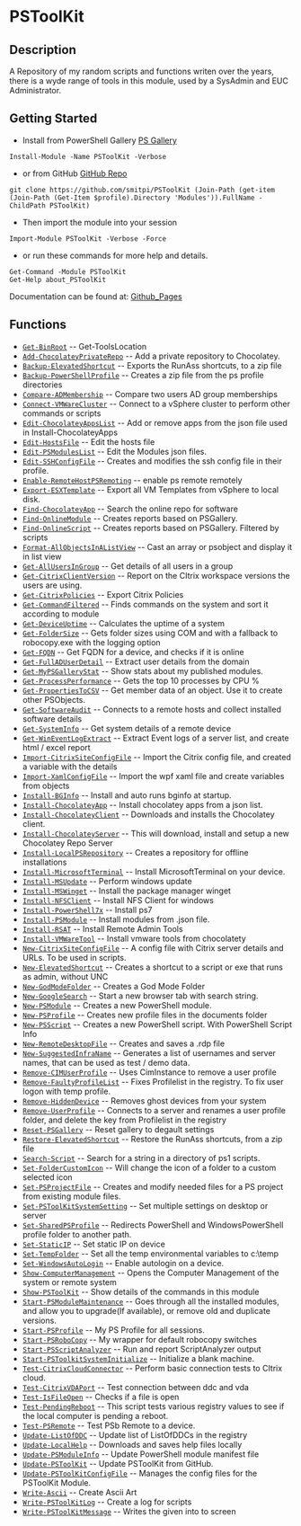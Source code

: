 # PSToolKit
 
## Description
A Repository of my random scripts and functions writen over the years, there is a wyde range of tools in this module, used by a SysAdmin and EUC Administrator.
 
## Getting Started
- Install from PowerShell Gallery [PS Gallery](https://www.powershellgallery.com/packages/PSToolKit)
```
Install-Module -Name PSToolKit -Verbose
```
- or from GitHub [GitHub Repo](https://github.com/smitpi/PSToolKit)
```
git clone https://github.com/smitpi/PSToolKit (Join-Path (get-item (Join-Path (Get-Item $profile).Directory 'Modules')).FullName -ChildPath PSToolKit)
```
- Then import the module into your session
```
Import-Module PSToolKit -Verbose -Force
```
- or run these commands for more help and details.
```
Get-Command -Module PSToolKit
Get-Help about_PSToolKit
```
Documentation can be found at: [Github_Pages](https://smitpi.github.io/PSToolKit)
 
## Functions
- [`Get-BinRoot`](https://smitpi.github.io/PSToolKit/#Get-BinRoot) -- Get-ToolsLocation
- [`Add-ChocolateyPrivateRepo`](https://smitpi.github.io/PSToolKit/#Add-ChocolateyPrivateRepo) -- Add a private repository to Chocolatey.
- [`Backup-ElevatedShortcut`](https://smitpi.github.io/PSToolKit/#Backup-ElevatedShortcut) -- Exports the RunAss shortcuts, to a zip file
- [`Backup-PowerShellProfile`](https://smitpi.github.io/PSToolKit/#Backup-PowerShellProfile) -- Creates a zip file from the ps profile directories
- [`Compare-ADMembership`](https://smitpi.github.io/PSToolKit/#Compare-ADMembership) -- Compare two users AD group memberships
- [`Connect-VMWareCluster`](https://smitpi.github.io/PSToolKit/#Connect-VMWareCluster) -- Connect to a vSphere cluster to perform other commands or scripts
- [`Edit-ChocolateyAppsList`](https://smitpi.github.io/PSToolKit/#Edit-ChocolateyAppsList) -- Add or remove apps from the json file used in Install-ChocolateyApps
- [`Edit-HostsFile`](https://smitpi.github.io/PSToolKit/#Edit-HostsFile) -- Edit the hosts file
- [`Edit-PSModulesList`](https://smitpi.github.io/PSToolKit/#Edit-PSModulesList) -- Edit the Modules json files.
- [`Edit-SSHConfigFile`](https://smitpi.github.io/PSToolKit/#Edit-SSHConfigFile) -- Creates and modifies the ssh config file in their profile.
- [`Enable-RemoteHostPSRemoting`](https://smitpi.github.io/PSToolKit/#Enable-RemoteHostPSRemoting) -- enable ps remote remotely
- [`Export-ESXTemplate`](https://smitpi.github.io/PSToolKit/#Export-ESXTemplate) -- Export all VM Templates from vSphere to local disk.
- [`Find-ChocolateyApp`](https://smitpi.github.io/PSToolKit/#Find-ChocolateyApp) -- Search the online repo for software
- [`Find-OnlineModule`](https://smitpi.github.io/PSToolKit/#Find-OnlineModule) -- Creates reports based on PSGallery.
- [`Find-OnlineScript`](https://smitpi.github.io/PSToolKit/#Find-OnlineScript) -- Creates reports based on PSGallery. Filtered by scripts
- [`Format-AllObjectsInAListView`](https://smitpi.github.io/PSToolKit/#Format-AllObjectsInAListView) -- Cast an array or psobject and display it in list view
- [`Get-AllUsersInGroup`](https://smitpi.github.io/PSToolKit/#Get-AllUsersInGroup) -- Get details of all users in a group
- [`Get-CitrixClientVersion`](https://smitpi.github.io/PSToolKit/#Get-CitrixClientVersion) -- Report on the CItrix workspace versions the users are using.
- [`Get-CitrixPolicies`](https://smitpi.github.io/PSToolKit/#Get-CitrixPolicies) -- Export Citrix Policies
- [`Get-CommandFiltered`](https://smitpi.github.io/PSToolKit/#Get-CommandFiltered) -- Finds commands on the system and sort it according to module
- [`Get-DeviceUptime`](https://smitpi.github.io/PSToolKit/#Get-DeviceUptime) -- Calculates the uptime of a system
- [`Get-FolderSize`](https://smitpi.github.io/PSToolKit/#Get-FolderSize) -- Gets folder sizes using COM and with a fallback to robocopy.exe with the logging option
- [`Get-FQDN`](https://smitpi.github.io/PSToolKit/#Get-FQDN) -- Get FQDN for a device, and checks if it is online
- [`Get-FullADUserDetail`](https://smitpi.github.io/PSToolKit/#Get-FullADUserDetail) -- Extract user details from the domain
- [`Get-MyPSGalleryStat`](https://smitpi.github.io/PSToolKit/#Get-MyPSGalleryStat) -- Show stats about my published modules.
- [`Get-ProcessPerformance`](https://smitpi.github.io/PSToolKit/#Get-ProcessPerformance) -- Gets the top 10 processes by CPU %
- [`Get-PropertiesToCSV`](https://smitpi.github.io/PSToolKit/#Get-PropertiesToCSV) -- Get member data of an object. Use it to create other PSObjects.
- [`Get-SoftwareAudit`](https://smitpi.github.io/PSToolKit/#Get-SoftwareAudit) -- Connects to a remote hosts and collect installed software details
- [`Get-SystemInfo`](https://smitpi.github.io/PSToolKit/#Get-SystemInfo) -- Get system details of a remote device
- [`Get-WinEventLogExtract`](https://smitpi.github.io/PSToolKit/#Get-WinEventLogExtract) -- Extract Event logs of a server list, and create html / excel report
- [`Import-CitrixSiteConfigFile`](https://smitpi.github.io/PSToolKit/#Import-CitrixSiteConfigFile) -- Import the Citrix config file, and created a variable with the details
- [`Import-XamlConfigFile`](https://smitpi.github.io/PSToolKit/#Import-XamlConfigFile) -- Import the wpf xaml file and create variables from objects
- [`Install-BGInfo`](https://smitpi.github.io/PSToolKit/#Install-BGInfo) -- Install and auto runs bginfo at startup.
- [`Install-ChocolateyApp`](https://smitpi.github.io/PSToolKit/#Install-ChocolateyApp) -- Install chocolatey apps from a json list.
- [`Install-ChocolateyClient`](https://smitpi.github.io/PSToolKit/#Install-ChocolateyClient) -- Downloads and installs the Chocolatey client.
- [`Install-ChocolateyServer`](https://smitpi.github.io/PSToolKit/#Install-ChocolateyServer) -- This will download, install and setup a new Chocolatey Repo Server
- [`Install-LocalPSRepository`](https://smitpi.github.io/PSToolKit/#Install-LocalPSRepository) -- Creates a repository for offline installations
- [`Install-MicrosoftTerminal`](https://smitpi.github.io/PSToolKit/#Install-MicrosoftTerminal) -- Install MicrosoftTerminal on your device.
- [`Install-MSUpdate`](https://smitpi.github.io/PSToolKit/#Install-MSUpdate) -- Perform windows update
- [`Install-MSWinget`](https://smitpi.github.io/PSToolKit/#Install-MSWinget) -- Install the package manager winget
- [`Install-NFSClient`](https://smitpi.github.io/PSToolKit/#Install-NFSClient) -- Install NFS Client for windows
- [`Install-PowerShell7x`](https://smitpi.github.io/PSToolKit/#Install-PowerShell7x) -- Install ps7
- [`Install-PSModule`](https://smitpi.github.io/PSToolKit/#Install-PSModule) -- Install modules from .json file.
- [`Install-RSAT`](https://smitpi.github.io/PSToolKit/#Install-RSAT) -- Install Remote Admin Tools
- [`Install-VMWareTool`](https://smitpi.github.io/PSToolKit/#Install-VMWareTool) -- Install vmware tools from chocolatety
- [`New-CitrixSiteConfigFile`](https://smitpi.github.io/PSToolKit/#New-CitrixSiteConfigFile) -- A config file with Citrix server details and URLs. To be used in scripts.
- [`New-ElevatedShortcut`](https://smitpi.github.io/PSToolKit/#New-ElevatedShortcut) -- Creates a shortcut to a script or exe that runs as admin, without UNC
- [`New-GodModeFolder`](https://smitpi.github.io/PSToolKit/#New-GodModeFolder) -- Creates a God Mode Folder
- [`New-GoogleSearch`](https://smitpi.github.io/PSToolKit/#New-GoogleSearch) -- Start a new browser tab with search string.
- [`New-PSModule`](https://smitpi.github.io/PSToolKit/#New-PSModule) -- Creates a new PowerShell module.
- [`New-PSProfile`](https://smitpi.github.io/PSToolKit/#New-PSProfile) -- Creates new profile files in the documents folder
- [`New-PSScript`](https://smitpi.github.io/PSToolKit/#New-PSScript) -- Creates a new PowerShell script. With PowerShell Script Info
- [`New-RemoteDesktopFile`](https://smitpi.github.io/PSToolKit/#New-RemoteDesktopFile) -- Creates and saves a .rdp file
- [`New-SuggestedInfraName`](https://smitpi.github.io/PSToolKit/#New-SuggestedInfraName) -- Generates a list of usernames and server names, that can be used as test / demo data.
- [`Remove-CIMUserProfile`](https://smitpi.github.io/PSToolKit/#Remove-CIMUserProfile) -- Uses CimInstance to remove a user profile
- [`Remove-FaultyProfileList`](https://smitpi.github.io/PSToolKit/#Remove-FaultyProfileList) -- Fixes Profilelist in the registry. To fix user logon with temp profile.
- [`Remove-HiddenDevice`](https://smitpi.github.io/PSToolKit/#Remove-HiddenDevice) -- Removes ghost devices from your system
- [`Remove-UserProfile`](https://smitpi.github.io/PSToolKit/#Remove-UserProfile) -- Connects to a server and renames a user profile folder, and delete the key from Profilelist in the registry
- [`Reset-PSGallery`](https://smitpi.github.io/PSToolKit/#Reset-PSGallery) -- Reset gallery to degault settings
- [`Restore-ElevatedShortcut`](https://smitpi.github.io/PSToolKit/#Restore-ElevatedShortcut) -- Restore the RunAss shortcuts, from a zip file
- [`Search-Script`](https://smitpi.github.io/PSToolKit/#Search-Script) -- Search for a string in a directory of ps1 scripts.
- [`Set-FolderCustomIcon`](https://smitpi.github.io/PSToolKit/#Set-FolderCustomIcon) -- Will change the icon of a folder to a custom selected icon
- [`Set-PSProjectFile`](https://smitpi.github.io/PSToolKit/#Set-PSProjectFile) -- Creates and modify needed files for a PS project from existing module files.
- [`Set-PSToolKitSystemSetting`](https://smitpi.github.io/PSToolKit/#Set-PSToolKitSystemSetting) -- Set multiple settings on desktop or server
- [`Set-SharedPSProfile`](https://smitpi.github.io/PSToolKit/#Set-SharedPSProfile) -- Redirects PowerShell and WindowsPowerShell profile folder to another path.
- [`Set-StaticIP`](https://smitpi.github.io/PSToolKit/#Set-StaticIP) -- Set static IP on device
- [`Set-TempFolder`](https://smitpi.github.io/PSToolKit/#Set-TempFolder) -- Set all the temp environmental variables to c:\temp
- [`Set-WindowsAutoLogin`](https://smitpi.github.io/PSToolKit/#Set-WindowsAutoLogin) -- Enable autologin on a device.
- [`Show-ComputerManagement`](https://smitpi.github.io/PSToolKit/#Show-ComputerManagement) -- Opens the Computer Management of the system or remote system
- [`Show-PSToolKit`](https://smitpi.github.io/PSToolKit/#Show-PSToolKit) -- Show details of the commands in this module
- [`Start-PSModuleMaintenance`](https://smitpi.github.io/PSToolKit/#Start-PSModuleMaintenance) -- Goes through all the installed modules, and allow you to upgrade(If available), or remove old and duplicate versions.
- [`Start-PSProfile`](https://smitpi.github.io/PSToolKit/#Start-PSProfile) -- My PS Profile for all sessions.
- [`Start-PSRoboCopy`](https://smitpi.github.io/PSToolKit/#Start-PSRoboCopy) -- My wrapper for default robocopy switches
- [`Start-PSScriptAnalyzer`](https://smitpi.github.io/PSToolKit/#Start-PSScriptAnalyzer) -- Run and report ScriptAnalyzer output
- [`Start-PSToolkitSystemInitialize`](https://smitpi.github.io/PSToolKit/#Start-PSToolkitSystemInitialize) -- Initialize a blank machine.
- [`Test-CitrixCloudConnector`](https://smitpi.github.io/PSToolKit/#Test-CitrixCloudConnector) -- Perform basic connection tests to CItrix cloud.
- [`Test-CitrixVDAPort`](https://smitpi.github.io/PSToolKit/#Test-CitrixVDAPort) -- Test connection between ddc and vda
- [`Test-IsFileOpen`](https://smitpi.github.io/PSToolKit/#Test-IsFileOpen) -- Checks if a file is open
- [`Test-PendingReboot`](https://smitpi.github.io/PSToolKit/#Test-PendingReboot) -- This script tests various registry values to see if the local computer is pending a reboot.
- [`Test-PSRemote`](https://smitpi.github.io/PSToolKit/#Test-PSRemote) -- Test PSb Remote to a device.
- [`Update-ListOfDDC`](https://smitpi.github.io/PSToolKit/#Update-ListOfDDC) -- Update list of ListOfDDCs in the registry
- [`Update-LocalHelp`](https://smitpi.github.io/PSToolKit/#Update-LocalHelp) -- Downloads and saves help files locally
- [`Update-PSModuleInfo`](https://smitpi.github.io/PSToolKit/#Update-PSModuleInfo) -- Update PowerShell module manifest file
- [`Update-PSToolKit`](https://smitpi.github.io/PSToolKit/#Update-PSToolKit) -- Update PSToolKit from GitHub.
- [`Update-PSToolKitConfigFile`](https://smitpi.github.io/PSToolKit/#Update-PSToolKitConfigFile) -- Manages the config files for the PSToolKit Module.
- [`Write-Ascii`](https://smitpi.github.io/PSToolKit/#Write-Ascii) -- Create Ascii Art
- [`Write-PSToolKitLog`](https://smitpi.github.io/PSToolKit/#Write-PSToolKitLog) -- Create a log for scripts
- [`Write-PSToolKitMessage`](https://smitpi.github.io/PSToolKit/#Write-PSToolKitMessage) -- Writes the given into to screen
